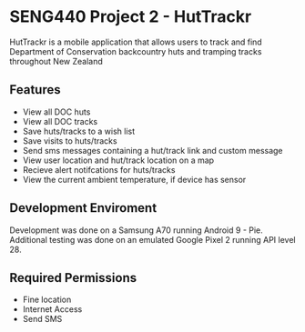 # SENG440 Project 2 - HutTrackr
HutTrackr is a mobile application that allows users to track and find Department of Conservation backcountry huts and tramping tracks throughout New Zealand

## Features
- View all DOC huts
- View all DOC tracks
- Save huts/tracks to a wish list
- Save visits to huts/tracks
- Send sms messages containing a hut/track link and custom message
- View user location and hut/track location on a map
- Recieve alert notifcations for huts/tracks
- View the current ambient temperature, if device has sensor

## Development Enviroment
Development was done on a Samsung A70 running Android 9 - Pie. Additional testing was done on an emulated Google Pixel 2 running API level 28.

## Required Permissions
- Fine location
- Internet Access
- Send SMS